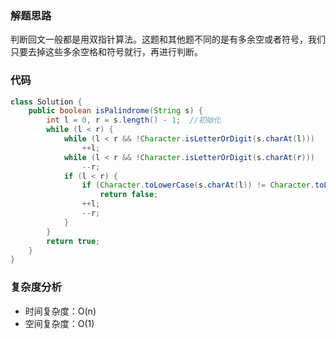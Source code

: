 ### 解题思路
判断回文一般都是用双指针算法。这题和其他题不同的是有多余空或者符号，我们只要去掉这些多余空格和符号就行，再进行判断。

### 代码

```java
class Solution {
    public boolean isPalindrome(String s) {
        int l = 0, r = s.length() - 1;  //初始化
        while (l < r) {
            while (l < r && !Character.isLetterOrDigit(s.charAt(l)))    //去掉左边非字母 
                ++l;
            while (l < r && !Character.isLetterOrDigit(s.charAt(r)))    //去掉右边非字母 
                --r;
            if (l < r) {
                if (Character.toLowerCase(s.charAt(l)) != Character.toLowerCase(s.charAt(r))) //都转换成小写比较
                    return false;
                ++l;
                --r;
            }
        }
        return true;
    }
}
```
### 复杂度分析
- 时间复杂度：O(n)
- 空间复杂度：O(1)
